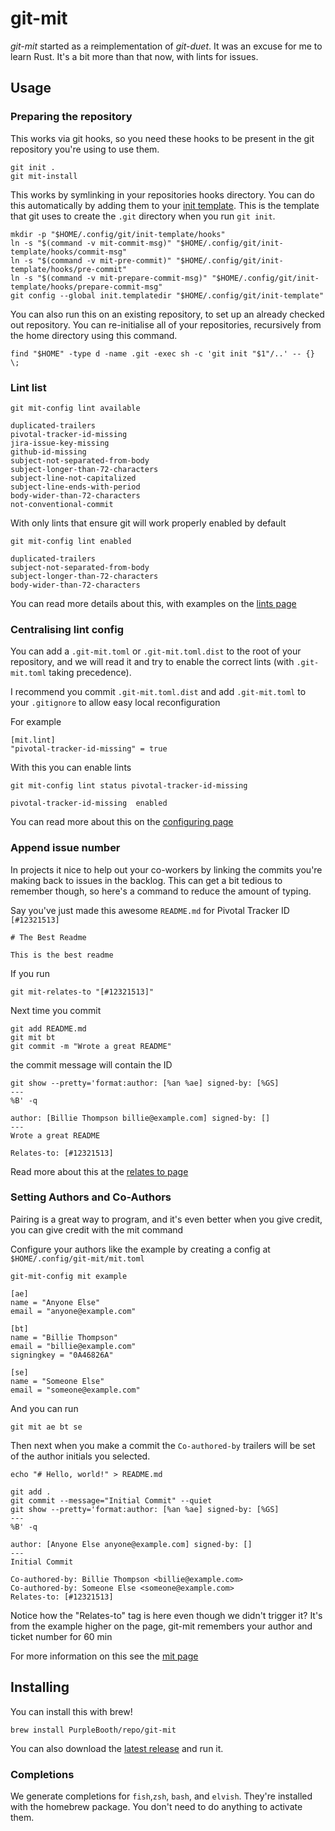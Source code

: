 # git-mit

*git-mit* started as a reimplementation of *git-duet*. It was an excuse
for me to learn Rust. It's a bit more than that now, with lints for
issues.

## Usage

### Preparing the repository

This works via git hooks, so you need these hooks to be present in the
git repository you're using to use them.

```shell,script(name="1", expected_exit_code=0)
git init .
git mit-install
```

This works by symlinking in your repositories hooks directory. You can
do this automatically by adding them to your [init
template](https://git-scm.com/docs/git-init#_template_directory). This
is the template that git uses to create the `.git` directory when you
run `git init`.

```shell,skip()
mkdir -p "$HOME/.config/git/init-template/hooks"
ln -s "$(command -v mit-commit-msg)" "$HOME/.config/git/init-template/hooks/commit-msg"
ln -s "$(command -v mit-pre-commit)" "$HOME/.config/git/init-template/hooks/pre-commit"
ln -s "$(command -v mit-prepare-commit-msg)" "$HOME/.config/git/init-template/hooks/prepare-commit-msg"
git config --global init.templatedir "$HOME/.config/git/init-template"
```

You can also run this on an existing repository, to set up an already
checked out repository. You can re-initialise all of your repositories,
recursively from the home directory using this command.

```shell,skip()
find "$HOME" -type d -name .git -exec sh -c 'git init "$1"/..' -- {} \;
```

### Lint list

```shell,script(name="lint-list", expected_exit_code=0)
git mit-config lint available
```

```text,verify(script_name="lint-list", stream=stdout)
duplicated-trailers
pivotal-tracker-id-missing
jira-issue-key-missing
github-id-missing
subject-not-separated-from-body
subject-longer-than-72-characters
subject-line-not-capitalized
subject-line-ends-with-period
body-wider-than-72-characters
not-conventional-commit
```

With only lints that ensure git will work properly enabled by default

```shell,script(name="lint-list", expected_exit_code=0)
git mit-config lint enabled
```

```text,verify(script_name="lint-list", stream=stdout)
duplicated-trailers
subject-not-separated-from-body
subject-longer-than-72-characters
body-wider-than-72-characters
```

You can read more details about this, with examples on the [lints
page](docs/lints/index.md)

### Centralising lint config

You can add a `.git-mit.toml` or `.git-mit.toml.dist` to the root of
your repository, and we will read it and try to enable the correct lints
(with `.git-mit.toml` taking precedence).

I recommend you commit `.git-mit.toml.dist` and add `.git-mit.toml` to
your `.gitignore` to allow easy local reconfiguration

For example

```toml,file(path=".git-mit.toml.dist")
[mit.lint]
"pivotal-tracker-id-missing" = true
```

With this you can enable lints

```shell,script(name="7", expected_exit_code=0)
git mit-config lint status pivotal-tracker-id-missing
```

```text,verify(script_name="7", stream=stdout)
pivotal-tracker-id-missing	enabled
```

You can read more about this on the [configuring
page](docs/lints/configuring.md)

### Append issue number

In projects it nice to help out your co-workers by linking the commits
you're making back to issues in the backlog. This can get a bit tedious
to remember though, so here's a command to reduce the amount of typing.

Say you've just made this awesome `README.md` for Pivotal Tracker ID
`[#12321513]`

```markdown,file(path="README.md")
# The Best Readme

This is the best readme
```

If you run

```shell,script(name="2", expected_exit_code=0)
git mit-relates-to "[#12321513]"
```

Next time you commit

```shell,script(name="3", expected_exit_code=0)
git add README.md
git mit bt
git commit -m "Wrote a great README"
```

the commit message will contain the ID

```shell,script(name="4", expected_exit_code=0)
git show --pretty='format:author: [%an %ae] signed-by: [%GS] 
---
%B' -q
```

```text,verify(script_name="4", stream=stdout)
author: [Billie Thompson billie@example.com] signed-by: [] 
---
Wrote a great README

Relates-to: [#12321513]
```

Read more about this at the [relates to page](docs/mit-relates-to.md)

### Setting Authors and Co-Authors

Pairing is a great way to program, and it's even better when you give
credit, you can give credit with the mit command

Configure your authors like the example by creating a config at 
`$HOME/.config/git-mit/mit.toml`


```shell,script(name="3")
git-mit-config mit example
```

```toml,verify(script_name="3", stream=stdout)
[ae]
name = "Anyone Else"
email = "anyone@example.com"

[bt]
name = "Billie Thompson"
email = "billie@example.com"
signingkey = "0A46826A"

[se]
name = "Someone Else"
email = "someone@example.com"

```

And you can run

```shell,script(name="6", expected_exit_code=0)
git mit ae bt se
```

Then next when you make a commit the `Co-authored-by` trailers will be
set of the author initials you selected.

```shell,script(name="7", expected_exit_code=0)
echo "# Hello, world!" > README.md

git add .
git commit --message="Initial Commit" --quiet
git show --pretty='format:author: [%an %ae] signed-by: [%GS] 
---
%B' -q
```

```text,verify(script_name="7", stream=stdout)
author: [Anyone Else anyone@example.com] signed-by: [] 
---
Initial Commit

Co-authored-by: Billie Thompson <billie@example.com>
Co-authored-by: Someone Else <someone@example.com>
Relates-to: [#12321513]
```

Notice how the "Relates-to" tag is here even though we didn't trigger
it? It's from the example higher on the page, git-mit remembers your
author and ticket number for 60 min

For more information on this see the [mit page](docs/mit.md)

## Installing

You can install this with brew\!

```shell,skip()
brew install PurpleBooth/repo/git-mit
```

You can also download the [latest
release](https://github.com/PurpleBooth/git-mit/releases/latest) and run
it.

### Completions

We generate completions for `fish`,`zsh`, `bash`, and `elvish`. They're
installed with the homebrew package. You don't need to do anything to
activate them.

